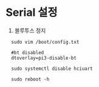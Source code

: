 # Serial 설정
  1. 블루투스 정지
  ```
    sudo vim /boot/config.txt
  ```
  ```
    #bt disabled
    dtoverlay=pi3-disable-bt
  ```
  ```
    sudo systemctl disable hciuart
  ```
  ```
    sudo reboot -h
  ```
  
